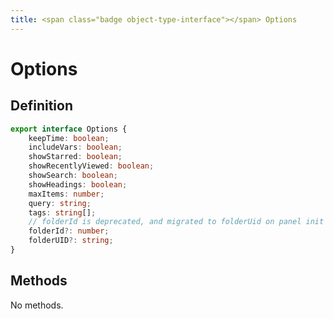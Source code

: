 ```yaml
---
title: <span class="badge object-type-interface"></span> Options
---
```

# <span class="badge object-type-interface"></span> Options

## Definition

```typescript
export interface Options {
	keepTime: boolean;
	includeVars: boolean;
	showStarred: boolean;
	showRecentlyViewed: boolean;
	showSearch: boolean;
	showHeadings: boolean;
	maxItems: number;
	query: string;
	tags: string[];
	// folderId is deprecated, and migrated to folderUid on panel init
	folderId?: number;
	folderUID?: string;
}

```
## Methods

No methods.
